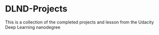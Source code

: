 # DLND-Projects

This is a collection of the completed projects and lesson from the Udacity Deep Learning nanodegree
